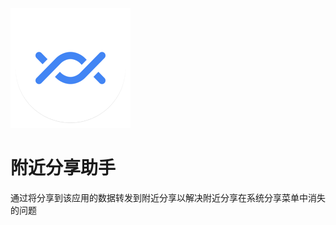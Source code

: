 ![app icon](app/src/main/res/mipmap-xxxhdpi/ic_launcher.png)

# 附近分享助手
通过将分享到该应用的数据转发到附近分享以解决附近分享在系统分享菜单中消失的问题
